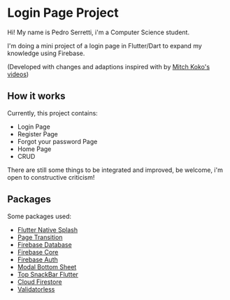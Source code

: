 # Login Page Project 

Hi! My name is Pedro Serretti, i'm a Computer Science student.

I'm doing a mini project of a login page in Flutter/Dart to expand my knowledge using Firebase.

(Developed with changes and adaptions inspired with by [Mitch Koko's videos](https://youtube.com/@createdbykoko))

## How it works

Currently, this project contains:
- Login Page
- Register Page 
- Forgot your password Page 
- Home Page 
- CRUD

There are still some things to be integrated and improved, be welcome, i'm open to constructive criticism!
 
## Packages 

Some packages used:
- [Flutter Native Splash](https://pub.dev/packages/flutter_native_splash)
- [Page Transition](https://pub.dev/packages/page_transition)
- [Firebase Database](https://pub.dev/packages/firebase_database)
- [Firebase Core](https://pub.dev/packages/firebase_core)
- [Firebase Auth](https://pub.dev/packages/firebase_auth)
- [Modal Bottom Sheet](https://pub.dev/packages/modal_bottom_sheet)
- [Top SnackBar Flutter](https://pub.dev/packages/top_snackbar_flutter)
- [Cloud Firestore](https://pub.dev/packages/cloud_firestore)
- [Validatorless](https://pub.dev/packages/validatorless)
